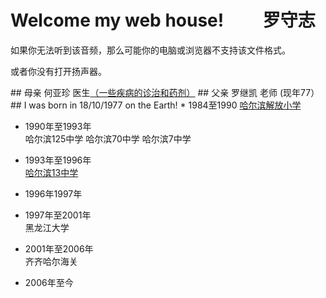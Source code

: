 # Welcome  my web house! &emsp;&emsp;罗守志 
<object height="50" width="100" data="./video/夏鸣 - 享受寂寞.mp3"></object>
<p>如果你无法听到该音频，那么可能你的电脑或浏览器不支持该文件格式。</p>
<p>或者你没有打开扬声器。</p>
## 母亲 何亚珍 医生<a href="https://deerowl.github.io/old-luo/jibing.html">（一些疾病的诊治和药剂）</a>
## 父亲 罗继凯 老师 (现年77）
## I was born in 18/10/1977 on the Earth!
*  1984至1990  
<a href="https://deerowl.github.io/old-luo/jiefang.html" width="300px">哈尔滨解放小学</a>

*  1990年至1993年  
哈尔滨125中学
哈尔滨70中学
哈尔滨7中学
*  1993年至1996年  
<a href="https://deerowl.github.io/old-luo/13.html" width="300px">哈尔滨13中学</a>

*  1996年1997年
*  1997年至2001年  
黑龙江大学  
*  2001年至2006年  
齐齐哈尔海关  
*  2006年至今    



